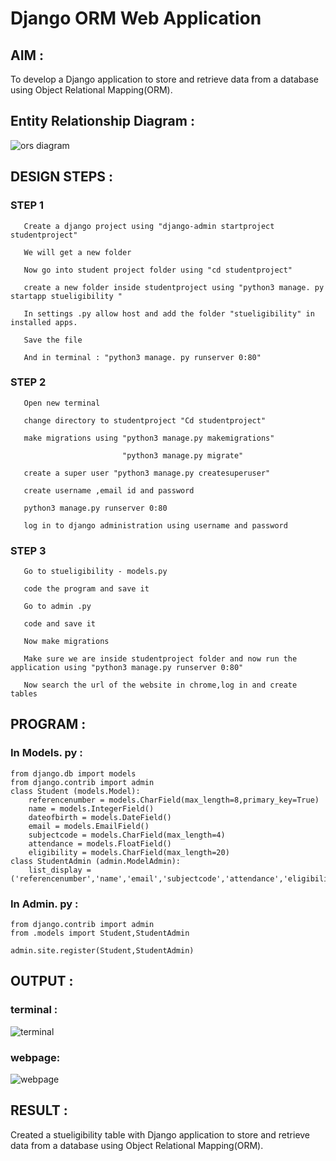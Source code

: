 # Django ORM Web Application

## AIM :
To develop a Django application to store and retrieve data from a database using Object Relational Mapping(ORM).

## Entity Relationship Diagram :

![ors diagram](./django-orm-app/images/orsdiagram.png)


## DESIGN STEPS :

### STEP 1 
```
   Create a django project using "django-admin startproject studentproject"

   We will get a new folder
   
   Now go into student project folder using "cd studentproject"

   create a new folder inside studentproject using "python3 manage. py startapp stueligibility "

   In settings .py allow host and add the folder "stueligibility" in installed apps.

   Save the file

   And in terminal : "python3 manage. py runserver 0:80"
```

### STEP 2
```
   Open new terminal

   change directory to studentproject "Cd studentproject"

   make migrations using "python3 manage.py makemigrations"

                         "python3 manage.py migrate"

   create a super user "python3 manage.py createsuperuser"

   create username ,email id and password 

   python3 manage.py runserver 0:80

   log in to django administration using username and password
```

### STEP 3

```
   Go to stueligibility - models.py
   
   code the program and save it

   Go to admin .py 

   code and save it

   Now make migrations 
   
   Make sure we are inside studentproject folder and now run the application using "python3 manage.py runserver 0:80"

   Now search the url of the website in chrome,log in and create tables

```
## PROGRAM :

### In Models. py :
```
from django.db import models
from django.contrib import admin
class Student (models.Model):
    referencenumber = models.CharField(max_length=8,primary_key=True)
    name = models.IntegerField()
    dateofbirth = models.DateField()
    email = models.EmailField()
    subjectcode = models.CharField(max_length=4)
    attendance = models.FloatField()
    eligibility = models.CharField(max_length=20)
class StudentAdmin (admin.ModelAdmin):
    list_display = ('referencenumber','name','email','subjectcode','attendance','eligibility')

```
### In Admin. py :

```
from django.contrib import admin
from .models import Student,StudentAdmin

admin.site.register(Student,StudentAdmin)
```

## OUTPUT :
### terminal :
![terminal](./django-orm-app/images/terminal1.png)


### webpage:
![webpage](./django-orm-app/images/webpage.png)



## RESULT :
Created a stueligibility table with Django application to store and retrieve data from a database using Object Relational Mapping(ORM).

